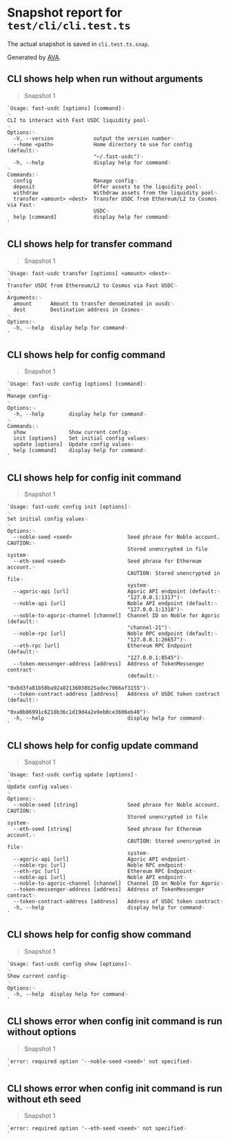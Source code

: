 # Snapshot report for `test/cli/cli.test.ts`

The actual snapshot is saved in `cli.test.ts.snap`.

Generated by [AVA](https://avajs.dev).

## CLI shows help when run without arguments

> Snapshot 1

    `Usage: fast-usdc [options] [command]␊
    ␊
    CLI to interact with Fast USDC liquidity pool␊
    ␊
    Options:␊
      -V, --version             output the version number␊
      --home <path>             Home directory to use for config (default:␊
                                "~/.fast-usdc")␊
      -h, --help                display help for command␊
    ␊
    Commands:␊
      config                    Manage config␊
      deposit                   Offer assets to the liquidity pool␊
      withdraw                  Withdraw assets from the liquidity pool␊
      transfer <amount> <dest>  Transfer USDC from Ethereum/L2 to Cosmos via Fast␊
                                USDC␊
      help [command]            display help for command␊
    `

## CLI shows help for transfer command

> Snapshot 1

    `Usage: fast-usdc transfer [options] <amount> <dest>␊
    ␊
    Transfer USDC from Ethereum/L2 to Cosmos via Fast USDC␊
    ␊
    Arguments:␊
      amount      Amount to transfer denominated in uusdc␊
      dest        Destination address in Cosmos␊
    ␊
    Options:␊
      -h, --help  display help for command␊
    `

## CLI shows help for config command

> Snapshot 1

    `Usage: fast-usdc config [options] [command]␊
    ␊
    Manage config␊
    ␊
    Options:␊
      -h, --help        display help for command␊
    ␊
    Commands:␊
      show              Show current config␊
      init [options]    Set initial config values␊
      update [options]  Update config values␊
      help [command]    display help for command␊
    `

## CLI shows help for config init command

> Snapshot 1

    `Usage: fast-usdc config init [options]␊
    ␊
    Set initial config values␊
    ␊
    Options:␊
      --noble-seed <seed>                  Seed phrase for Noble account. CAUTION:␊
                                           Stored unencrypted in file system␊
      --eth-seed <seed>                    Seed phrase for Ethereum account.␊
                                           CAUTION: Stored unencrypted in file␊
                                           system␊
      --agoric-api [url]                   Agoric API endpoint (default:␊
                                           "127.0.0.1:1317")␊
      --noble-api [url]                    Noble API endpoint (default:␊
                                           "127.0.0.1:1318")␊
      --noble-to-agoric-channel [channel]  Channel ID on Noble for Agoric (default:␊
                                           "channel-21")␊
      --noble-rpc [url]                    Noble RPC endpoint (default:␊
                                           "127.0.0.1:26657")␊
      --eth-rpc [url]                      Ethereum RPC Endpoint (default:␊
                                           "127.0.0.1:8545")␊
      --token-messenger-address [address]  Address of TokenMessenger contract␊
                                           (default:␊
                                           "0xbd3fa81b58ba92a82136038b25adec7066af3155")␊
      --token-contract-address [address]   Address of USDC token contract (default:␊
                                           "0xa0b86991c6218b36c1d19d4a2e9eb0ce3606eb48")␊
      -h, --help                           display help for command␊
    `

## CLI shows help for config update command

> Snapshot 1

    `Usage: fast-usdc config update [options]␊
    ␊
    Update config values␊
    ␊
    Options:␊
      --noble-seed [string]                Seed phrase for Noble account. CAUTION:␊
                                           Stored unencrypted in file system␊
      --eth-seed [string]                  Seed phrase for Ethereum account.␊
                                           CAUTION: Stored unencrypted in file␊
                                           system␊
      --agoric-api [url]                   Agoric API endpoint␊
      --noble-rpc [url]                    Noble RPC endpoint␊
      --eth-rpc [url]                      Ethereum RPC Endpoint␊
      --noble-api [url]                    Noble API endpoint␊
      --noble-to-agoric-channel [channel]  Channel ID on Noble for Agoric␊
      --token-messenger-address [address]  Address of TokenMessenger contract␊
      --token-contract-address [address]   Address of USDC token contract␊
      -h, --help                           display help for command␊
    `

## CLI shows help for config show command

> Snapshot 1

    `Usage: fast-usdc config show [options]␊
    ␊
    Show current config␊
    ␊
    Options:␊
      -h, --help  display help for command␊
    `

## CLI shows error when config init command is run without options

> Snapshot 1

    `error: required option '--noble-seed <seed>' not specified␊
    `

## CLI shows error when config init command is run without eth seed

> Snapshot 1

    `error: required option '--eth-seed <seed>' not specified␊
    `
